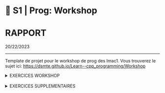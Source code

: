 # 🐣 S1 | Prog: Workshop

# RAPPORT
20/22/2023

---

Template de projet pour le workshop de prog des Imac1. Vous trouverez le sujet ici: https://dsmte.github.io/Learn--cpp_programming/Workshop

<!-- [[_TOC_]]  --><!-- creer table des matiere -->


<!-- bouton pour revenir en haut -->
<details> <summary>EXERCICES WORKSHOP</summary>

<br/>

## EXERCICE 1  || Ne garder que le vert || ⭐
![logo](images/logo.png)
![ex1](output/ex1.png)


<!-- redimensionner =150x -->
<details> <summary>COMMENTAIRES </summary>

__Elisabeth__
</br>


Ce premier exercice n'était pas dur mais permettait de nous faire comprendre comment agir sur les couleurs rouge, vert, bleu d'un pixel indépendamment les unes des autres.
</details> 
</br>

---
## EXERCICE 2  || Échanger les canaux || ⭐

<details> <summary>RESULTATS</summary>

![logo_imac](./images/logo.png)
![logo_echange_canaux](./output/logo_ex2_echange_canaux-swap.png)
</br>
</details>

<details> <summary>COMMENTAIRES </summary>

__Elisabeth__

Pour réaliser cet exercice, j'ai choisi de créer une nouvelle variable afin de stocker une des deux couleurs à échanger pour que celle-ci ne soit pas modifiée lors du premier échange.

__Laurine__

Au départ, dans le but d'échanger les couleurs, j'ai fait l'erreur d'assigner le canal bleu au canal rouge puis le canal rouge au canal bleu. Mais je me suis rendue compte que cette methode écrasait le canal bleu. J'ai donc trouvé une autre facon de faire fonctionner le programme en utilisant la fonction swap.
</br>
</details>


---
## EXERCICE 3  || Noir & Blanc || ⭐

<details> <summary>RESULTATS</summary>
</br>

![logo](images/logo.png)
![ex3](output/ex3.png)
</details>

<details> <summary>COMMENTAIRES</summary>
</br>

__Elisabeth__
Je n'ai pas pensé immédiatemment à faire une moyenne des trois couleurs pour obtenir du gris mais une fois la formule trouvée, le code est simple à réaliser.
</br>


__Laurine__

J'ai eu du mal à trouver la formule permettant de transformer un pixel de couluer en nuance de gris. Mais une fois trouvé le code n'a pas été difficile à ecrire.
</details>
</br>
</br>


---
EXERCICE 4  || Négatif || ⭐


<!-- [Remonter tout en haut](#🐣 s1 | prog: workshop)
###s1 -->

<details> <summary>RESULTATS</summary>
</br>

![logo](images/logo.png)
![ex4_negatif](output/ex1.png)
</details>

<details> <summary>COMMENTAIRES</summary>
</br>

__Elisabeth__

Comme pour  l'exercice précédent, la difficulté est de trouver la formule (1-couleur concernée du pixel), mais le code en lui même est rapide et simple à réaliser.
</br>

__Laurine__
Je n'ai pas rencontré de probleme particulier pour cet exercice.
</details>

</br>


---
## EXERCICE 5  || Dégradé || ⭐

<details> <summary>RESULTATS</summary>
</br>

![logo_imac](images/logo.png)
![ex5](output/ex5.png)
</br>
<details> <summary>COMMENTAIRES</summary>

__Elisabeth__
Pour cet exercice, les couleurs rouge, vert et bleu de mon pixel sont les mêmes que celles du pixel précédent auquel j'ajoute 0.003. Ceci me permet d'obtenir un dégradé progressif du noir ver le blanc. Il faut bien penser à agir sur les trois couleurs pour obtenir du blanc et à réutiliser les valeurs du pixel précédent pour obtenir un dégradé progressif.  
</br>

__Laurine__

</details>
</br>

## EXERCICE 6  || Miroir || ⭐⭐

<details> <summary>RESULTATS</summary>
</br>
</details>
<details> <summary>COMMENTAIRES</summary>

__Elisabeth__

__Laurine__
</details>

---
## EXERCICE 7  || Image bruitée || ⭐⭐

<details> <summary>RESULTATS</summary>
</br>

![logo_imac](images/logo.png)
![logo_vert](./output/logo_ex7.png)


<details> <summary>COMMENTAIRES</summary>

__Elisabeth__
</br>


__Laurine__


</details>
</br>



---
## EXERCICE 8  || Rotation de 90° || ⭐⭐

<details> <summary>__Elisabeth__</summary>
</br>

![logo_imac](images/logo.png)
![logo_vert](./output/logo_ex8.png)
</br>
</details>

<details> <summary>__Laurine__</summary>

![logo_imac](images/logo.png)
![logo_vert](./output/logo_ex8.png)
</br>
</details>
</br>



---
## EXERCICE 9    || RGB split || ⭐⭐

<details> <summary>RESULTATS</summary>
</br>
</details>
<details> <summary>COMMENTAIRES</summary>

__Elisabeth__

__Laurine__
</details>

![logo](images/logo.png)
![ex2](output/ex2.png)

J'avais d'abord évité cet exercice pour faire les suivants car il me semblait compliqué. Cependant, l'ayant finalement fait après avoir fini les exercices de niveau 3 et commencé ceux de niveau 4, il m'a paru très simple et je n'ai pas rencontré de difficultés. 
Le seul piège à éviter me semble être l'utilisation de la même image.
</br>
</details>

<details> <summary>Laurine</summary>

![logo_imac](images/logo.png)
![logo_vert](./output/logo_ex8.png)
</br>
</details>
</br>



---
## EXERCICE 10 || Luminosité || ⭐⭐
<details> <summary>RESULTATS</summary>
</br>
</details>
<details> <summary>COMMENTAIRES</summary>

__Elisabeth__

__Laurine__
</details>

## EXERCICE 11  || Disque || ⭐⭐
<details> <summary>RESULTATS</summary>
</br>
</details>
<details> <summary>COMMENTAIRES</summary>

__Elisabeth__

__Laurine__
</details>

## EXERCICE 12  || Cercle || ⭐
<details> <summary>RESULTATS</summary>
</br>
</details>
<details> <summary>COMMENTAIRES</summary>

__Elisabeth__

__Laurine__
</details>

## EXERCICE 13  || Rosace || ⭐⭐⭐
<details> <summary>RESULTATS</summary>
</br>
</details>
<details> <summary>COMMENTAIRES</summary>

__Elisabeth__

__Laurine__
</details>

## EXERCICE 14  || Mosaïque || ⭐⭐
<details> <summary>RESULTATS</summary>
</br>
</details>
<details> <summary>COMMENTAIRES</summary>

__Elisabeth__

__Laurine__
</details>

<details> <summary>Elisabeth</summary>

![logo](images/logo.png)
![ex18](output/ex14.png)
La difficulté de cette exercice est de trouver la formule du modulo, le reste est simple à réaliser.
</details>

## EXERCICE 15  || Mosaïque miroir || ⭐⭐⭐
<details> <summary>RESULTATS</summary>
</br>
</details>
<details> <summary>COMMENTAIRES</summary>

__Elisabeth__

__Laurine__
</details>

## EXERCICE 16  || Glitch || ⭐⭐⭐
<details> <summary>RESULTATS</summary>
</br>
</details>
<details> <summary>COMMENTAIRES</summary>

__Elisabeth__

__Laurine__
</details>


## EXERCICE 17  || Fractale de Mandelbrot || ⭐⭐⭐

<details> <summary>RESULTATS</summary>

![logo](images/logo.png)
![ex17](output/ex18.png)
</br>
</details>
<details> <summary>COMMENTAIRES</summary>
Pour cette exercice, j'ai été beaucoup aidé car Colin m'a donné la formule de mon x_to_two et mon y_to_two pour passer de l'intervalle de la taille de mon image à l'intervalle [-2;2]. Cette formule m'a beaucoup facilité la réalisation du programme.
</details>

## EXERCICE 18  || Vortex || ⭐⭐⭐(⭐)

<details> <summary>RESULTATS</summary>

![logo](images/logo.png)
![ex18](output/ex18.png)
</br>
</details>

<details> <summary>COMMENTAIRES</summary>
La plus grosse difficulté pour moi fût de comprendre l'utilisation de la fonction rotated donnée. J'ai maintenant compris comment l'utiliser mais je ne comprends toujours pas bien son fonctionnement. De plus, je n'aurais sûrement pas pensé à utiliser la  distance sans les explications de Jules.
</details>

## EXERCICE 19  || Tramage || ⭐⭐⭐(⭐)

<details> <summary>RESULTATS</summary>
</br>
</details>
<details> <summary>COMMENTAIRES</summary>
</details>

## EXERCICE 20  || Normalisation de l'histogramme || ⭐⭐⭐(⭐)

## EXERCICE 21  || Convolutions || ⭐⭐⭐⭐

<details> <summary>RESULTATS</summary>
![logo](images/logo.png)
![ex21](output/ex21.png)
</br>
</details>
<details> <summary>COMMENTAIRES</summary>

La difficulté de cette exercice est de gérer les cas particuliers dans les coins et sur les bords. Mon programme ne s'occupe pas de ces pixels puisqu'il modifie la couleur de mes pixels à partir du (1,1) jusqu'au (299,344). De plus, mon programme ne permet pas de modifier le karnel simplement, il faut ajouter des pixels à mon tableau "trois_par_trois", puis à ma fonction "color" ainsi que changer l'indice du pixel qu'elle modifie et return.
J'ai rencontré des difficultés lors de cet exercice car je m'obstinais à vouloir stocker les pixels résultants de ma fonction "color" dans un nouveau tableau au lieu de les appliquer directement à mon image. Ceci m'a fait perdre beaucoup de temps car cela empechait mon programme de fonctionner en plus de le complexifier inutilement.
</details>

## EXERCICE 22  || Netteté, Contours, etc. || ⭐

<details> <summary>RESULTATS</summary>
</br>
</details>
<details> <summary>COMMENTAIRES</summary>
</details>

## EXERCICE 23  || Filtres séparables || ⭐⭐

## EXERCICE 24  || Différence gaussiennes || ⭐⭐

## EXERCICE 25  || Tri de pixels || ⭐⭐⭐⭐

<details> <summary>RESULTATS</summary>
</br>
![logo](images/logo.png)
![ex25](output/ex25.png)
</details>

<details> <summary>COMMENTAIRES</summary>
Contrairement à ce que je m'étais imaginé, créer une fonction permettant de trier les pixels par luminosité n'a pas été le plus dur. Pour moi, la difficulté s'est trouvée dans le déplacement des nouveaux minis rectangle triés au bon endroit dans l'image. Bien que leur position soit random, elle ne l'est pas autant que pour le glitch car le nouveau minirectangle reste a proximité du minirectangle d'origine.
</details>



</details>
</details>

</br>
<details> <summary>EXERCICES SUPPLEMENTAIRES </summary>

## EXERCICE OMBRE  || Ne garder que le vert || ⭐⭐⭐⭐

</details>





